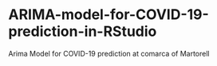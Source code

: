 # ARIMA-model-for-COVID-19-prediction-in-RStudio
Arima Model for COVID-19 prediction at comarca of Martorell
